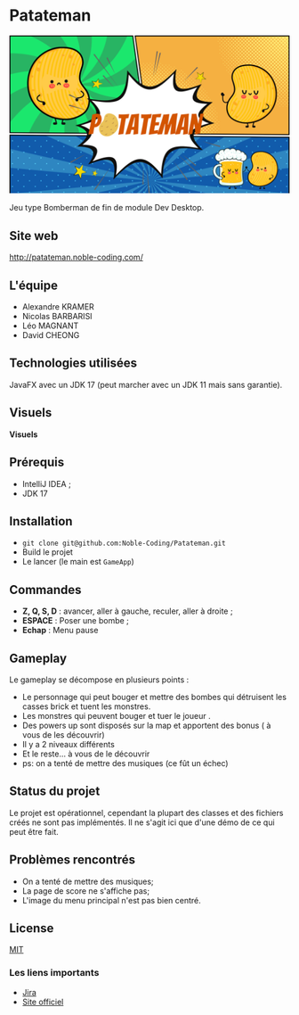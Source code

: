 # Patateman

![logo](Patateman.png)

Jeu type Bomberman de fin de module Dev Desktop.

## Site web

http://patateman.noble-coding.com/

## L'équipe

- Alexandre KRAMER
- Nicolas BARBARISI
- Léo MAGNANT
- David CHEONG

## Technologies utilisées

JavaFX avec un JDK 17 (peut marcher avec un JDK 11 mais sans garantie).

## Visuels

**Visuels**

## Prérequis

- IntelliJ IDEA ;
- JDK 17

## Installation

-  `git clone git@github.com:Noble-Coding/Patateman.git`
-  Build le projet
-  Le lancer (le main est `GameApp`)

## Commandes

- **Z, Q, S, D** : avancer, aller à gauche, reculer, aller à droite ;
- **ESPACE** : Poser une bombe ;
- **Echap** : Menu pause

## Gameplay

Le gameplay se décompose en plusieurs points :

- Le personnage qui peut bouger et mettre des bombes qui détruisent les casses brick et tuent les monstres.
- Les monstres qui peuvent bouger et tuer le joueur .
- Des powers up sont disposés sur la map et apportent des bonus ( à vous de les découvrir)
- Il y a 2 niveaux différents
- Et le reste... à vous de le découvrir
- ps: on a tenté de mettre des musiques (ce fût un échec)

## Status du projet

Le projet est opérationnel, cependant la plupart des classes et des fichiers créés ne sont pas implémentés. Il ne s'agit ici que d'une démo de ce qui peut être fait.

## Problèmes rencontrés

- On a tenté de mettre des musiques;
- La page de score ne s'affiche pas;
- L'image du menu principal n'est pas bien centré.

## License

[MIT](https://choosealicense.com/licenses/mit/)

### Les liens importants

- [Jira](https://noble-team.atlassian.net/jira/software/projects/PATMAN/boards/6/roadmap)
- [Site officiel](http://patateman.noble-coding.com/)
